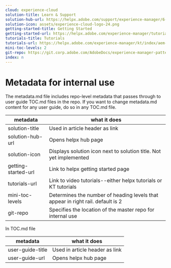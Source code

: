 ```yaml
---
cloud: experience-cloud
solution-title: Learn & Support
solution-hub-url: https://helpx.adobe.com/support/experience-manager/6-5.html
solution-icon: assets/experience-cloud-logo-24.png
getting-started-title: Getting Started
getting-started-url: https://helpx.adobe.com/experience-manager/tutorials.html
tutorials-title: Tutorials
tutorials-url: https://helpx.adobe.com/experience-manager/kt/index/aem-6-5-videos.html
mini-toc-levels: 2
git-repo: https://git.corp.adobe.com/AdobeDocs/experience-manager-pattern-detection.en
index: n
---
```


# Metadata for internal use

The metadata.md file includes repo-level metadata that passes through to user guide TOC.md files in the repo. If you want to change metadata.md content for any user guide, do so in any TOC.md file.

| metadata | what it does |
|--- |--- |
| solution-title | Used in article header as link |
| solution-hub-url | Opens helpx hub page |
| solution-icon | Displays solution icon next to solution title. Not yet implemented |
| getting-started-url | Link to helpx getting started page |
| tutorials-url | Link to video tutorials--either helpx tutorials or KT tutorials |
| mini-toc-levels | Determines the number of heading levels that appear in right rail. default is 2 |
| git-repo | Specifies the location of the master repo for internal use |

In TOC.md file

| metadata | what it does |
|--- |--- |
| user-guide-title | Used in article header as link |
| user-guide-url | Opens helpx hub page |
